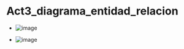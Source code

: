# Act3_diagrama_entidad_relacion
- ![image](https://github.com/user-attachments/assets/e76a0c92-85d2-4c96-97ac-7c4ad2c822d3)

- ![image](https://github.com/user-attachments/assets/2f30cda5-60b8-4d1a-9f8a-21091c803372)
